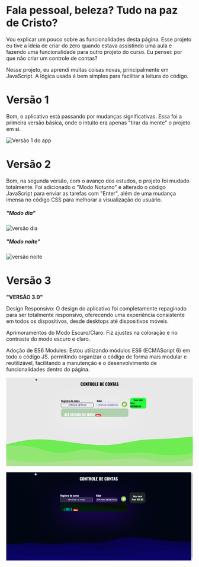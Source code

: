 


<h1><strong >Fala pessoal, beleza? Tudo na paz de Cristo?</strong></h1>

Vou explicar um pouco sobre as funcionalidades desta página. Esse projeto eu tive a ideia de criar do zero quando estava assistindo uma aula e fazendo uma funcionalidade para outro projeto do curso. Eu pensei: por que não criar um controle de contas?

Nesse projeto, eu aprendi muitas coisas novas, principalmente em JavaScript. A lógica usada é bem simples para facilitar a leitura do código.

<h1><strong >Versão 1</strong></h1>
Bom, o aplicativo está passando por mudanças significativas. Essa foi a primeira versão básica, onde o intuito era apenas "tirar da mente" o projeto em si.

![Versão 1 do app](https://github.com/DaviBarretto/ControleDeContas/assets/144945784/ec97cc7c-0161-465f-9440-af3ebd9a26a9)

<h1><strong >Versão 2</strong></h1>

Bom, na segunda versão, com o avanço dos estudos, o projeto foi mudado totalmente. Foi adicionado o "Modo Noturno" e alterado o código JavaScript para enviar as tarefas com "Enter", além de uma mudança imensa no código CSS para melhorar a visualização do usuário.

<h5><strong > "Modo dia"</strong></h5>

![versão dia](https://github.com/DaviBarretto/ControleDeContas/assets/144945784/0664c4cf-38ae-4a5b-bed2-28648eb36291)

<h5><strong > "Modo noite"</strong></h5>


![versão noite](https://github.com/DaviBarretto/ControleDeContas/assets/144945784/930d4edf-994b-4db8-ae07-715a36727472)


<h1><strong >Versão 3 </strong></h1>

<strong > "VERSÃO 3.0"</strong>

Design Responsivo: O design do aplicativo foi completamente repaginado para ser totalmente responsivo, oferecendo uma experiência consistente em todos os dispositivos, desde desktops até dispositivos móveis.

Aprimoramentos do Modo Escuro/Claro: Fiz ajustes na coloração e no contraste do modo escuro e claro.

Adoção de ES6 Modules: Estou  utilizando módulos ES6 (ECMAScript 6) em todo o  código JS. permitindo  organizar o código de forma mais modular e reutilizável, facilitando a manutenção e o desenvolvimento de funcionalidades dentro do página.

![modo claro](image.png)

![modo escuro](image-1.png)

